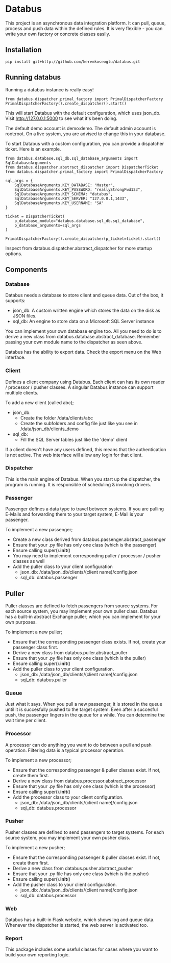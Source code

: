 # Databus
This project is an asynchronous data integration platform. It can pull, queue, process and push data within the defined rules. It is very flexible - you can write your own factory or concrete classes easily.

## Installation

```
pip install git+http://github.com/keremkoseoglu/databus.git
```

## Running databus
Running a databus instance is really easy! 

```
from databus.dispatcher.primal_factory import PrimalDispatcherFactory
PrimalDispatcherFactory().create_dispatcher().start()
```

This will start Databus with the default configuration, which uses json_db. Visit http://127.0.0.1:5000 to see what it's been doing.

The default demo account is demo:demo. The default admin account is root:root. On a live system, you are advised to change this in your database.

To start Databus with a custom configuration, you can provide a dispatcher ticket. Here is an example.

```
from databus.database.sql_db.sql_database_arguments import SqlDatabaseArguments
from databus.dispatcher.abstract_dispatcher import DispatcherTicket
from databus.dispatcher.primal_factory import PrimalDispatcherFactory

sql_args = {
    SqlDatabaseArguments.KEY_DATABASE: "Master",
    SqlDatabaseArguments.KEY_PASSWORD: "reallyStrongPwd123",
    SqlDatabaseArguments.KEY_SCHEMA: "databus",
    SqlDatabaseArguments.KEY_SERVER: "127.0.0.1,1433",
    SqlDatabaseArguments.KEY_USERNAME: "SA"
}

ticket = DispatcherTicket(
    p_database_module="databus.database.sql_db.sql_database",
    p_database_arguments=sql_args
)

PrimalDispatcherFactory().create_dispatcher(p_ticket=ticket).start()
```

Inspect from databus.dispatcher.abstract_dispatcher for more startup options.

## Components

### Database
Databus needs a database to store client and queue data. Out of the box, it supports:
- json_db: A custom written engine which stores the data on the disk as JSON files.
- sql_db: An engine to store data on a Microsoft SQL Server instance

You can implement your own database engine too. All you need to do is to derive a new class from databus.database.abstract_database. Remember passing your own module name to the dispatcher as seen above.

Databus has the ability to export data. Check the export menu on the Web interface.

### Client
Defines a client company using Databus. Each client can has its own reader / processor / pusher classes. A singular Databus instance can support multiple clients. 

To add a new client (called abc);
- json_db:
  - Create the folder /data/clients/abc
  - Create the subfolders and config file just like you see in /data/json_db/clients_demo
- sql_db:
  - Fill the SQL Server tables just like the 'demo' client

If a client doesn't have any users defined, this means that the authentication is not active. The web interface will allow any login for that client.

### Dispatcher
This is the main engine of Databus. When you start up the dispatcher, the program is running. It is responsible of scheduling & invoking drivers.

### Passenger
Passenger defines a data type to travel between systems. If you are pulling E-Mails and forwarding them to your target system, E-Mail is your passenger.

To implement a new passenger;
- Create a new class derived from databus.passenger.abstract_passenger
- Ensure that your .py file has only one class (which is the passenger)
- Ensure calling super().__init__()
- You may need to implement corresponding puller / processor / pusher classes as well
- Add the puller class to your client configuration
   - json_db: /data/json_db/clients/(client name)/config.json
   - sql_db: databus.passenger

## Puller
Puller classes are defined to fetch passengers from source systems. For each source system, you may implement your own puller class. Databus has a built-in abstract Exchange puller; which you can implement for your own purposes. 

To implement a new puller;
- Ensure that the corresponding passenger class exists. If not, create your passenger class first.
- Derive a new class from databus.puller.abstract_puller
- Ensure that your .py file has only one class (which is the puller)
- Ensure calling super().__init__()
- Add the puller class to your client configuration. 
   - json_db: /data/json_db/clients/(client name)/config.json
   - sql_db: databus.puller

### Queue
Just what it says. When you pull a new passenger, it is stored in the queue until it is succesfully pushed to the target system. Even after a succesful push, the passenger lingers in the queue for a while. You can determine the wait time per client. 

### Processor
A processor can do anything you want to do between a pull and push operation. Filtering data is a typical processor operation.

To implement a new processor;
- Ensure that the corresponding passenger & puller classes exist. If not, create them first.
- Derive a new class from databus.processor.abstract_processor
- Ensure that your .py file has only one class (which is the processor)
- Ensure calling super().__init__()
- Add the processor class to your client configuration. 
   - json_db: /data/json_db/clients/(client name)/config.json
   - sql_db: databus.processor

### Pusher 
Pusher classes are defined to send passengers to target systems. For each source system, you may implement your own pusher class. 

To implement a new pusher;
- Ensure that the corresponding passenger & puller classes exist. If not, create them first.
- Derive a new class from databus.pusher.abstract_pusher
- Ensure that your .py file has only one class (which is the pusher)
- Ensure calling super().__init__()
- Add the pusher class to your client configuration. 
   - json_db: /data/json_db/clients/(client name)/config.json
   - sql_db: databus.processor

### Web
Databus has a built-in Flask website, which shows log and queue data. Whenever the dispatcher is started, the web server is activated too. 

### Report
This package includes some useful classes for cases where you want to build your own reporting logic.
